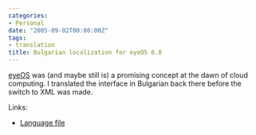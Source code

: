 ```yaml
---
categories:
- Personal
date: "2005-09-02T00:00:00Z"
tags:
- translation
title: Bulgarian localization for eyeOS 0.8
---
```


[eyeOS](http://eyeos.org/) was (and maybe still is) a promising concept at the dawn of cloud computing. I translated the interface in Bulgarian back there before the switch to XML was made.

Links:

* [Language file](http://dev.horemag.net/category/translations/eyeos-translations/)
